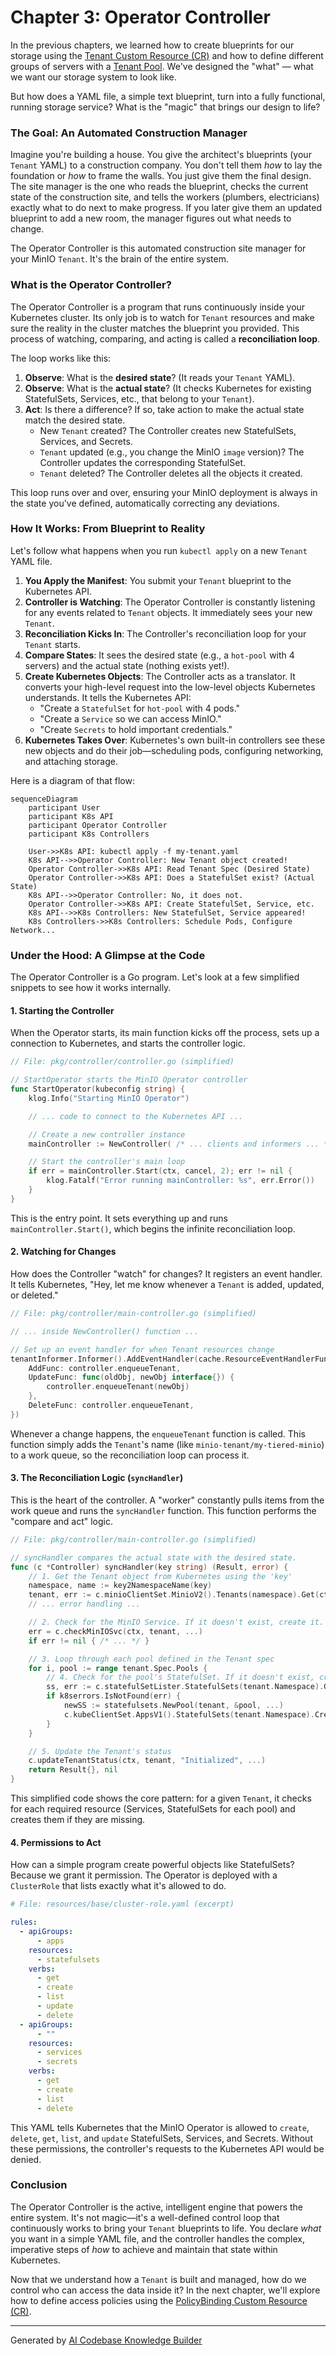 # Chapter 3: Operator Controller

In the previous chapters, we learned how to create blueprints for our storage using the [Tenant Custom Resource (CR)](01_tenant_custom_resource__cr__.md) and how to define different groups of servers with a [Tenant Pool](02_tenant_pool_.md). We've designed the "what" — what we want our storage system to look like.

But how does a YAML file, a simple text blueprint, turn into a fully functional, running storage service? What is the "magic" that brings our design to life?

### The Goal: An Automated Construction Manager

Imagine you're building a house. You give the architect's blueprints (your `Tenant` YAML) to a construction company. You don't tell them *how* to lay the foundation or *how* to frame the walls. You just give them the final design. The site manager is the one who reads the blueprint, checks the current state of the construction site, and tells the workers (plumbers, electricians) exactly what to do next to make progress. If you later give them an updated blueprint to add a new room, the manager figures out what needs to change.

The Operator Controller is this automated construction site manager for your MinIO `Tenant`. It's the brain of the entire system.

### What is the Operator Controller?

The Operator Controller is a program that runs continuously inside your Kubernetes cluster. Its only job is to watch for `Tenant` resources and make sure the reality in the cluster matches the blueprint you provided. This process of watching, comparing, and acting is called a **reconciliation loop**.

The loop works like this:
1.  **Observe**: What is the **desired state**? (It reads your `Tenant` YAML).
2.  **Observe**: What is the **actual state**? (It checks Kubernetes for existing StatefulSets, Services, etc., that belong to your `Tenant`).
3.  **Act**: Is there a difference? If so, take action to make the actual state match the desired state.
    *   New `Tenant` created? The Controller creates new StatefulSets, Services, and Secrets.
    *   `Tenant` updated (e.g., you change the MinIO `image` version)? The Controller updates the corresponding StatefulSet.
    *   `Tenant` deleted? The Controller deletes all the objects it created.

This loop runs over and over, ensuring your MinIO deployment is always in the state you've defined, automatically correcting any deviations.

### How It Works: From Blueprint to Reality

Let's follow what happens when you run `kubectl apply` on a new `Tenant` YAML file.

1.  **You Apply the Manifest**: You submit your `Tenant` blueprint to the Kubernetes API.
2.  **Controller is Watching**: The Operator Controller is constantly listening for any events related to `Tenant` objects. It immediately sees your new `Tenant`.
3.  **Reconciliation Kicks In**: The Controller's reconciliation loop for your `Tenant` starts.
4.  **Compare States**: It sees the desired state (e.g., a `hot-pool` with 4 servers) and the actual state (nothing exists yet!).
5.  **Create Kubernetes Objects**: The Controller acts as a translator. It converts your high-level request into the low-level objects Kubernetes understands. It tells the Kubernetes API:
    *   "Create a `StatefulSet` for `hot-pool` with 4 pods."
    *   "Create a `Service` so we can access MinIO."
    *   "Create `Secrets` to hold important credentials."
6.  **Kubernetes Takes Over**: Kubernetes's own built-in controllers see these new objects and do their job—scheduling pods, configuring networking, and attaching storage.

Here is a diagram of that flow:

```mermaid
sequenceDiagram
    participant User
    participant K8s API
    participant Operator Controller
    participant K8s Controllers

    User->>K8s API: kubectl apply -f my-tenant.yaml
    K8s API-->>Operator Controller: New Tenant object created!
    Operator Controller->>K8s API: Read Tenant Spec (Desired State)
    Operator Controller->>K8s API: Does a StatefulSet exist? (Actual State)
    K8s API-->>Operator Controller: No, it does not.
    Operator Controller->>K8s API: Create StatefulSet, Service, etc.
    K8s API-->>K8s Controllers: New StatefulSet, Service appeared!
    K8s Controllers->>K8s Controllers: Schedule Pods, Configure Network...
```

### Under the Hood: A Glimpse at the Code

The Operator Controller is a Go program. Let's look at a few simplified snippets to see how it works internally.

#### 1. Starting the Controller

When the Operator starts, its main function kicks off the process, sets up a connection to Kubernetes, and starts the controller logic.

```go
// File: pkg/controller/controller.go (simplified)

// StartOperator starts the MinIO Operator controller
func StartOperator(kubeconfig string) {
	klog.Info("Starting MinIO Operator")

	// ... code to connect to the Kubernetes API ...

	// Create a new controller instance
	mainController := NewController( /* ... clients and informers ... */ )

	// Start the controller's main loop
	if err = mainController.Start(ctx, cancel, 2); err != nil {
		klog.Fatalf("Error running mainController: %s", err.Error())
	}
}
```
This is the entry point. It sets everything up and runs `mainController.Start()`, which begins the infinite reconciliation loop.

#### 2. Watching for Changes

How does the Controller "watch" for changes? It registers an event handler. It tells Kubernetes, "Hey, let me know whenever a `Tenant` is added, updated, or deleted."

```go
// File: pkg/controller/main-controller.go (simplified)

// ... inside NewController() function ...

// Set up an event handler for when Tenant resources change
tenantInformer.Informer().AddEventHandler(cache.ResourceEventHandlerFuncs{
    AddFunc: controller.enqueueTenant,
    UpdateFunc: func(oldObj, newObj interface{}) {
        controller.enqueueTenant(newObj)
    },
    DeleteFunc: controller.enqueueTenant,
})
```
Whenever a change happens, the `enqueueTenant` function is called. This function simply adds the `Tenant`'s name (like `minio-tenant/my-tiered-minio`) to a work queue, so the reconciliation loop can process it.

#### 3. The Reconciliation Logic (`syncHandler`)

This is the heart of the controller. A "worker" constantly pulls items from the work queue and runs the `syncHandler` function. This function performs the "compare and act" logic.

```go
// File: pkg/controller/main-controller.go (simplified)

// syncHandler compares the actual state with the desired state.
func (c *Controller) syncHandler(key string) (Result, error) {
	// 1. Get the Tenant object from Kubernetes using the 'key'
	namespace, name := key2NamespaceName(key)
	tenant, err := c.minioClientSet.MinioV2().Tenants(namespace).Get(ctx, name, ...)
	// ... error handling ...

	// 2. Check for the MinIO Service. If it doesn't exist, create it.
	err = c.checkMinIOSvc(ctx, tenant, ...)
	if err != nil { /* ... */ }

	// 3. Loop through each pool defined in the Tenant spec
	for i, pool := range tenant.Spec.Pools {
		// 4. Check for the pool's StatefulSet. If it doesn't exist, create it.
		ss, err := c.statefulSetLister.StatefulSets(tenant.Namespace).Get(...)
		if k8serrors.IsNotFound(err) {
			newSS := statefulsets.NewPool(tenant, &pool, ...)
			c.kubeClientSet.AppsV1().StatefulSets(tenant.Namespace).Create(ctx, newSS, ...)
		}
	}

	// 5. Update the Tenant's status
	c.updateTenantStatus(ctx, tenant, "Initialized", ...)
	return Result{}, nil
}
```
This simplified code shows the core pattern: for a given `Tenant`, it checks for each required resource (Services, StatefulSets for each pool) and creates them if they are missing.

#### 4. Permissions to Act

How can a simple program create powerful objects like StatefulSets? Because we grant it permission. The Operator is deployed with a `ClusterRole` that lists exactly what it's allowed to do.

```yaml
# File: resources/base/cluster-role.yaml (excerpt)

rules:
  - apiGroups:
      - apps
    resources:
      - statefulsets
    verbs:
      - get
      - create
      - list
      - update
      - delete
  - apiGroups:
      - ""
    resources:
      - services
      - secrets
    verbs:
      - get
      - create
      - list
      - delete
```
This YAML tells Kubernetes that the MinIO Operator is allowed to `create`, `delete`, `get`, `list`, and `update` StatefulSets, Services, and Secrets. Without these permissions, the controller's requests to the Kubernetes API would be denied.

### Conclusion

The Operator Controller is the active, intelligent engine that powers the entire system. It's not magic—it's a well-defined control loop that continuously works to bring your `Tenant` blueprints to life. You declare *what* you want in a simple YAML file, and the controller handles the complex, imperative steps of *how* to achieve and maintain that state within Kubernetes.

Now that we understand how a `Tenant` is built and managed, how do we control who can access the data inside it? In the next chapter, we'll explore how to define access policies using the [PolicyBinding Custom Resource (CR)](04_policybinding_custom_resource__cr__.md).

---

Generated by [AI Codebase Knowledge Builder](https://github.com/The-Pocket/Tutorial-Codebase-Knowledge)